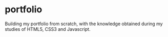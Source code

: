 # portfolio
 Building my portfolio from scratch, with the knowledge obtained during my studies of HTML5, CSS3 and Javascript.
